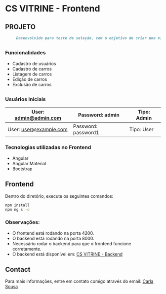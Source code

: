 # CS VITRINE - Frontend
## PROJETO 
```markdown
     Desenvolvido para teste de seleção, com o objetivo de criar uma vitrine de venda de carros.
```
##

### Funcionalidades
- Cadastro de usuários
- Cadastro de carros
- Listagem de carros
- Edição de carros
- Exclusão de carros

##

 ### Usuários iniciais

| User: admin@admin.com | Password: admin | Tipo: Admin |
|-----------------------|------------------|-------------|
| User: user@example.com | Password: password1| Tipo: User |

### Tecnologias utilizadas no Frontend
- Angular 
- Angular Material
- Bootstrap

##
## Frontend
Dentro do diretório, execute os seguintes comandos:
```bash
npm install
npm ng s -o
```
### Observações:
- O frontend está rodando na porta 4200.
- O backend está rodando na porta 8000.
- Necessário rodar o backend para que o frontend funcione corretamente.
- O backend está disponível em: [CS VITRINE - Backend]( https://github.com/carlansouza/cs-vitrine-back)

## Contact

Para mais informações, entre em contato comigo através do email: [Carla Sousa](mailto:carlanogueirasouza@gmail.com)


